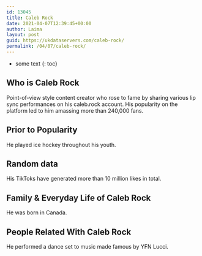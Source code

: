 ```yaml
---
id: 13045
title: Caleb Rock
date: 2021-04-07T12:39:45+00:00
author: Laima
layout: post
guid: https://ukdataservers.com/caleb-rock/
permalink: /04/07/caleb-rock/
---
```


* some text
{: toc}


## Who is Caleb Rock
                  
                  
                  
Point-of-view style content creator who rose to fame by sharing various lip sync performances on his caleb.rock account. His popularity on the platform led to him amassing more than 240,000 fans.
                  
              
            
              
            
                
                
                
## Prior to Popularity
                  
                  
                  
He played ice hockey throughout his youth.
                  
              
            
              
            
                
                
                
## Random data
                  
                  
                  
His TikToks have generated more than 10 million likes in total.
                  
              
            
              
            
                
                
                
## Family & Everyday Life of Caleb Rock
                  
                  
                  
He was born in Canada.
                  
              
            
              
            
                
                
                
## People Related With Caleb Rock
                  
                  
                  
He performed a dance set to music made famous by YFN Lucci. 
                  
              
            
              
            
                
              
            
              
              
            
            
              
            
          
          
          